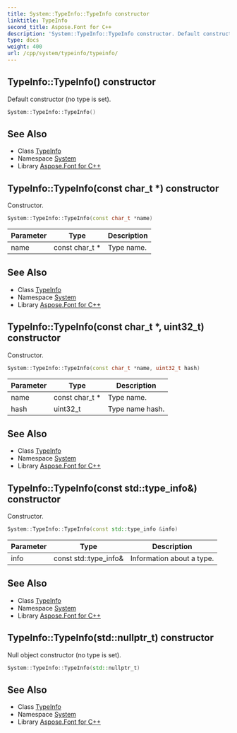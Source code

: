 ```yaml
---
title: System::TypeInfo::TypeInfo constructor
linktitle: TypeInfo
second_title: Aspose.Font for C++
description: 'System::TypeInfo::TypeInfo constructor. Default constructor (no type is set) in C++.'
type: docs
weight: 400
url: /cpp/system/typeinfo/typeinfo/
---
```

## TypeInfo::TypeInfo() constructor


Default constructor (no type is set).

```cpp
System::TypeInfo::TypeInfo()
```

## See Also

* Class [TypeInfo](../)
* Namespace [System](../../)
* Library [Aspose.Font for C++](../../../)
## TypeInfo::TypeInfo(const char_t *) constructor


Constructor.

```cpp
System::TypeInfo::TypeInfo(const char_t *name)
```


| Parameter | Type | Description |
| --- | --- | --- |
| name | const char_t * | Type name. |

## See Also

* Class [TypeInfo](../)
* Namespace [System](../../)
* Library [Aspose.Font for C++](../../../)
## TypeInfo::TypeInfo(const char_t *, uint32_t) constructor


Constructor.

```cpp
System::TypeInfo::TypeInfo(const char_t *name, uint32_t hash)
```


| Parameter | Type | Description |
| --- | --- | --- |
| name | const char_t * | Type name. |
| hash | uint32_t | Type name hash. |

## See Also

* Class [TypeInfo](../)
* Namespace [System](../../)
* Library [Aspose.Font for C++](../../../)
## TypeInfo::TypeInfo(const std::type_info\&) constructor


Constructor.

```cpp
System::TypeInfo::TypeInfo(const std::type_info &info)
```


| Parameter | Type | Description |
| --- | --- | --- |
| info | const std::type_info\& | Information about a type. |

## See Also

* Class [TypeInfo](../)
* Namespace [System](../../)
* Library [Aspose.Font for C++](../../../)
## TypeInfo::TypeInfo(std::nullptr_t) constructor


Null object constructor (no type is set).

```cpp
System::TypeInfo::TypeInfo(std::nullptr_t)
```

## See Also

* Class [TypeInfo](../)
* Namespace [System](../../)
* Library [Aspose.Font for C++](../../../)

